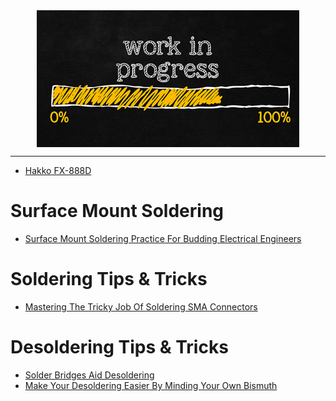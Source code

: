 <!--
Maintainer:   jeffskinnerbox@yahoo.com / www.jeffskinnerbox.me
Version:      0.0.0
-->


<div align="center">
<img src="https://raw.githubusercontent.com/jeffskinnerbox/blog/main/content/images/banners-bkgrds/work-in-progress.jpg" title="These materials require additional work and are not ready for general use." align="center" width=420px height=219px>
</div>


-----




* [Hakko FX-888D](https://www.hakko.com/english/products/hakko_fx888d.html)




# Surface Mount Soldering
* [Surface Mount Soldering Practice For Budding Electrical Engineers](https://hackaday.com/2022/10/04/surface-mount-soldering-practice-for-budding-electrical-engineers/)

# Soldering Tips & Tricks
* [Mastering The Tricky Job Of Soldering SMA Connectors](https://hackaday.com/2021/02/22/mastering-the-tricky-job-of-soldering-sma-connectors/)

# Desoldering Tips & Tricks
* [Solder Bridges Aid Desoldering](https://hackaday.com/2021/07/24/solder-bridges-aid-desoldering/)
* [Make Your Desoldering Easier By Minding Your Own Bismuth](https://hackaday.com/2021/06/02/make-your-desoldering-easier-by-minding-your-own-bismuth/)
